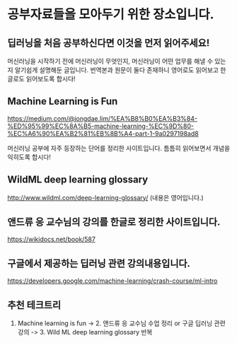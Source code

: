 # 공부자료들을 모아두기 위한 장소입니다.

## 딥러닝을 처음 공부하신다면 이것을 먼저 읽어주세요!

머신러닝을 시작하기 전에 머신러닝이 무엇인지, 머신러닝이 어떤 업무를 해낼 수 있는지 알기쉽게 설명해둔 글입니다.
번역본과 원문이 둘다 존재하니 영어로도 읽어보고 한글로도 읽어보도록 합시다!

## Machine Learning is Fun
https://medium.com/@jongdae.lim/%EA%B8%B0%EA%B3%84-%ED%95%99%EC%8A%B5-machine-learning-%EC%9D%80-%EC%A6%90%EA%B2%81%EB%8B%A4-part-1-9a0297198ad8

머신러닝 공부에 자주 등장하는 단어를 정리한 사이트입니다. 틈틈히 읽어보면서 개념을 익히도록 합시다!

## WildML deep learning glossary
http://www.wildml.com/deep-learning-glossary/   (내용은 영어입니다.)

## 앤드류 응 교수님의 강의를 한글로 정리한 사이트입니다.
https://wikidocs.net/book/587

## 구글에서 제공하는 딥러닝 관련 강의내용입니다.
https://developers.google.com/machine-learning/crash-course/ml-intro


## 추천 테크트리 
1. Machine learning is fun -> 2. 앤드류 응 교수님 수업 정리 or 구글 딥러닝 관련 강의 -> 3. Wild ML deep learning glossary 반복
